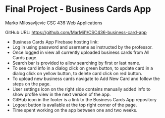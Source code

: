 # Final Project - Business Cards App

Marko Milosavljevic
CSC 436 Web Applications

GitHub URL: https://github.com/MarMil1/CSC436-business-card-app

- Business Cards App Firebase hosting link: 
- Log in using password and username as instructed by the professor.
- Once logged in view all currently uploaded business cards from All Cards page.
- Search bar is provided to allow searching by first or last name.
- To see card info in a dialog click on green button, to update card in a dialog click on yellow button, to delete card click on red button.
- To upload new business cards navigate to Add New Card and follow the steps on the page.
- User settings icon on the right side contains manually added info to show profile view in the next version of the app.
- GitHub icon in the footer is a link to the Business Cards App repository 
- Logout button is available at the top right corner of the page.
- Time spent working on the app between one and two weeks.